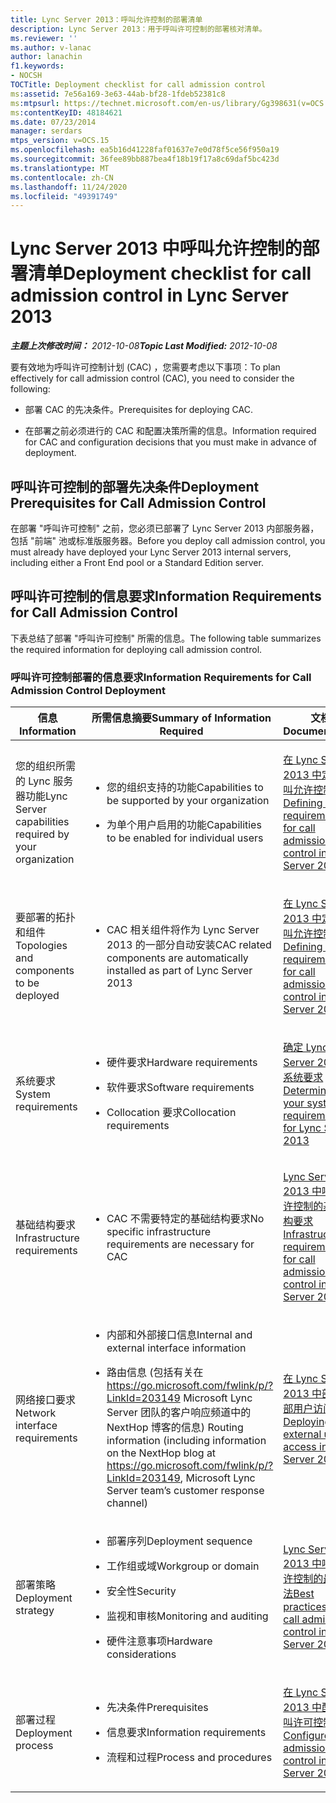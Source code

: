 ```yaml
---
title: Lync Server 2013：呼叫允许控制的部署清单
description: Lync Server 2013：用于呼叫许可控制的部署核对清单。
ms.reviewer: ''
ms.author: v-lanac
author: lanachin
f1.keywords:
- NOCSH
TOCTitle: Deployment checklist for call admission control
ms:assetid: 7e56a169-3e63-44ab-bf28-1fdeb52381c8
ms:mtpsurl: https://technet.microsoft.com/en-us/library/Gg398631(v=OCS.15)
ms:contentKeyID: 48184621
ms.date: 07/23/2014
manager: serdars
mtps_version: v=OCS.15
ms.openlocfilehash: ea5b16d41228faf01637e7e0d78f5ce56f950a19
ms.sourcegitcommit: 36fee89bb887bea4f18b19f17a8c69daf5bc423d
ms.translationtype: MT
ms.contentlocale: zh-CN
ms.lasthandoff: 11/24/2020
ms.locfileid: "49391749"
---
```

# <a name="deployment-checklist-for-call-admission-control-in-lync-server-2013"></a><span data-ttu-id="886c7-103">Lync Server 2013 中呼叫允许控制的部署清单</span><span class="sxs-lookup"><span data-stu-id="886c7-103">Deployment checklist for call admission control in Lync Server 2013</span></span>

<div data-xmlns="http://www.w3.org/1999/xhtml">

<div class="topic" data-xmlns="http://www.w3.org/1999/xhtml" data-msxsl="urn:schemas-microsoft-com:xslt" data-cs="https://msdn.microsoft.com/">

<div data-asp="https://msdn2.microsoft.com/asp">



</div>

<div id="mainSection">

<div id="mainBody"><span data-ttu-id="886c7-104">

<span> </span></span><span class="sxs-lookup"><span data-stu-id="886c7-104">

<span> </span></span></span>

<span data-ttu-id="886c7-105">_**主题上次修改时间：** 2012-10-08_</span><span class="sxs-lookup"><span data-stu-id="886c7-105">_**Topic Last Modified:** 2012-10-08_</span></span>

<span data-ttu-id="886c7-106">要有效地为呼叫许可控制计划 (CAC) ，您需要考虑以下事项：</span><span class="sxs-lookup"><span data-stu-id="886c7-106">To plan effectively for call admission control (CAC), you need to consider the following:</span></span>

  - <span data-ttu-id="886c7-107">部署 CAC 的先决条件。</span><span class="sxs-lookup"><span data-stu-id="886c7-107">Prerequisites for deploying CAC.</span></span>

  - <span data-ttu-id="886c7-108">在部署之前必须进行的 CAC 和配置决策所需的信息。</span><span class="sxs-lookup"><span data-stu-id="886c7-108">Information required for CAC and configuration decisions that you must make in advance of deployment.</span></span>

<div>

## <a name="deployment-prerequisites-for-call-admission-control"></a><span data-ttu-id="886c7-109">呼叫许可控制的部署先决条件</span><span class="sxs-lookup"><span data-stu-id="886c7-109">Deployment Prerequisites for Call Admission Control</span></span>

<span data-ttu-id="886c7-110">在部署 "呼叫许可控制" 之前，您必须已部署了 Lync Server 2013 内部服务器，包括 "前端" 池或标准版服务器。</span><span class="sxs-lookup"><span data-stu-id="886c7-110">Before you deploy call admission control, you must already have deployed your Lync Server 2013 internal servers, including either a Front End pool or a Standard Edition server.</span></span>

</div>

<div>

## <a name="information-requirements-for-call-admission-control"></a><span data-ttu-id="886c7-111">呼叫许可控制的信息要求</span><span class="sxs-lookup"><span data-stu-id="886c7-111">Information Requirements for Call Admission Control</span></span>

<span data-ttu-id="886c7-112">下表总结了部署 "呼叫许可控制" 所需的信息。</span><span class="sxs-lookup"><span data-stu-id="886c7-112">The following table summarizes the required information for deploying call admission control.</span></span>

### <a name="information-requirements-for-call-admission-control-deployment"></a><span data-ttu-id="886c7-113">呼叫许可控制部署的信息要求</span><span class="sxs-lookup"><span data-stu-id="886c7-113">Information Requirements for Call Admission Control Deployment</span></span>

<table>
<colgroup>
<col style="width: 33%" />
<col style="width: 33%" />
<col style="width: 33%" />
</colgroup>
<thead>
<tr class="header">
<th><span data-ttu-id="886c7-114">信息</span><span class="sxs-lookup"><span data-stu-id="886c7-114">Information</span></span></th>
<th><span data-ttu-id="886c7-115">所需信息摘要</span><span class="sxs-lookup"><span data-stu-id="886c7-115">Summary of Information Required</span></span></th>
<th><span data-ttu-id="886c7-116">文档</span><span class="sxs-lookup"><span data-stu-id="886c7-116">Documentation</span></span></th>
</tr>
</thead>
<tbody>
<tr class="odd">
<td><p><span data-ttu-id="886c7-117">您的组织所需的 Lync 服务器功能</span><span class="sxs-lookup"><span data-stu-id="886c7-117">Lync Server capabilities required by your organization</span></span></p></td>
<td><ul>
<li><p><span data-ttu-id="886c7-118">您的组织支持的功能</span><span class="sxs-lookup"><span data-stu-id="886c7-118">Capabilities to be supported by your organization</span></span></p></li>
<li><p><span data-ttu-id="886c7-119">为单个用户启用的功能</span><span class="sxs-lookup"><span data-stu-id="886c7-119">Capabilities to be enabled for individual users</span></span></p></li>
</ul></td>
<td><p><span data-ttu-id="886c7-120"><a href="lync-server-2013-defining-your-requirements-for-call-admission-control.md">在 Lync Server 2013 中定义呼叫允许控制要求</a></span><span class="sxs-lookup"><span data-stu-id="886c7-120"><a href="lync-server-2013-defining-your-requirements-for-call-admission-control.md">Defining your requirements for call admission control in Lync Server 2013</a></span></span></p></td>
</tr>
<tr class="even">
<td><p><span data-ttu-id="886c7-121">要部署的拓扑和组件</span><span class="sxs-lookup"><span data-stu-id="886c7-121">Topologies and components to be deployed</span></span></p></td>
<td><ul>
<li><p><span data-ttu-id="886c7-122">CAC 相关组件将作为 Lync Server 2013 的一部分自动安装</span><span class="sxs-lookup"><span data-stu-id="886c7-122">CAC related components are automatically installed as part of Lync Server 2013</span></span></p></li>
</ul></td>
<td><p><span data-ttu-id="886c7-123"><a href="lync-server-2013-defining-your-requirements-for-call-admission-control.md">在 Lync Server 2013 中定义呼叫允许控制要求</a></span><span class="sxs-lookup"><span data-stu-id="886c7-123"><a href="lync-server-2013-defining-your-requirements-for-call-admission-control.md">Defining your requirements for call admission control in Lync Server 2013</a></span></span></p></td>
</tr>
<tr class="odd">
<td><p><span data-ttu-id="886c7-124">系统要求</span><span class="sxs-lookup"><span data-stu-id="886c7-124">System requirements</span></span></p></td>
<td><ul>
<li><p><span data-ttu-id="886c7-125">硬件要求</span><span class="sxs-lookup"><span data-stu-id="886c7-125">Hardware requirements</span></span></p></li>
<li><p><span data-ttu-id="886c7-126">软件要求</span><span class="sxs-lookup"><span data-stu-id="886c7-126">Software requirements</span></span></p></li>
<li><p><span data-ttu-id="886c7-127">Collocation 要求</span><span class="sxs-lookup"><span data-stu-id="886c7-127">Collocation requirements</span></span></p></li>
</ul></td>
<td><p><span data-ttu-id="886c7-128"><a href="lync-server-2013-determining-your-system-requirements.md">确定 Lync Server 2013 的系统要求</a></span><span class="sxs-lookup"><span data-stu-id="886c7-128"><a href="lync-server-2013-determining-your-system-requirements.md">Determining your system requirements for Lync Server 2013</a></span></span></p></td>
</tr>
<tr class="even">
<td><p><span data-ttu-id="886c7-129">基础结构要求</span><span class="sxs-lookup"><span data-stu-id="886c7-129">Infrastructure requirements</span></span></p></td>
<td><ul>
<li><p><span data-ttu-id="886c7-130">CAC 不需要特定的基础结构要求</span><span class="sxs-lookup"><span data-stu-id="886c7-130">No specific infrastructure requirements are necessary for CAC</span></span></p></li>
</ul></td>
<td><p><span data-ttu-id="886c7-131"><a href="lync-server-2013-infrastructure-requirements-for-call-admission-control.md">Lync Server 2013 中呼叫允许控制的基础结构要求</a></span><span class="sxs-lookup"><span data-stu-id="886c7-131"><a href="lync-server-2013-infrastructure-requirements-for-call-admission-control.md">Infrastructure requirements for call admission control in Lync Server 2013</a></span></span></p></td>
</tr>
<tr class="odd">
<td><p><span data-ttu-id="886c7-132">网络接口要求</span><span class="sxs-lookup"><span data-stu-id="886c7-132">Network interface requirements</span></span></p></td>
<td><ul>
<li><p><span data-ttu-id="886c7-133">内部和外部接口信息</span><span class="sxs-lookup"><span data-stu-id="886c7-133">Internal and external interface information</span></span></p></li>
<li><p><span data-ttu-id="886c7-134">路由信息 (包括有关在 <a href="https://go.microsoft.com/fwlink/p/?linkid=203149">https://go.microsoft.com/fwlink/p/?LinkId=203149</a> Microsoft Lync Server 团队的客户响应频道中的 NextHop 博客的信息) </span><span class="sxs-lookup"><span data-stu-id="886c7-134">Routing information (including information on the NextHop blog at <a href="https://go.microsoft.com/fwlink/p/?linkid=203149">https://go.microsoft.com/fwlink/p/?LinkId=203149</a>, Microsoft Lync Server team’s customer response channel)</span></span></p></li>
</ul></td>
<td><p><span data-ttu-id="886c7-135"><a href="lync-server-2013-deploying-external-user-access.md">在 Lync Server 2013 中部署外部用户访问</a></span><span class="sxs-lookup"><span data-stu-id="886c7-135"><a href="lync-server-2013-deploying-external-user-access.md">Deploying external user access in Lync Server 2013</a></span></span></p></td>
</tr>
<tr class="even">
<td><p><span data-ttu-id="886c7-136">部署策略</span><span class="sxs-lookup"><span data-stu-id="886c7-136">Deployment strategy</span></span></p></td>
<td><ul>
<li><p><span data-ttu-id="886c7-137">部署序列</span><span class="sxs-lookup"><span data-stu-id="886c7-137">Deployment sequence</span></span></p></li>
<li><p><span data-ttu-id="886c7-138">工作组或域</span><span class="sxs-lookup"><span data-stu-id="886c7-138">Workgroup or domain</span></span></p></li>
<li><p><span data-ttu-id="886c7-139">安全性</span><span class="sxs-lookup"><span data-stu-id="886c7-139">Security</span></span></p></li>
<li><p><span data-ttu-id="886c7-140">监视和审核</span><span class="sxs-lookup"><span data-stu-id="886c7-140">Monitoring and auditing</span></span></p></li>
<li><p><span data-ttu-id="886c7-141">硬件注意事项</span><span class="sxs-lookup"><span data-stu-id="886c7-141">Hardware considerations</span></span></p></li>
</ul></td>
<td><p><span data-ttu-id="886c7-142"><a href="lync-server-2013-best-practices-for-call-admission-control.md">Lync Server 2013 中呼叫允许控制的最佳做法</a></span><span class="sxs-lookup"><span data-stu-id="886c7-142"><a href="lync-server-2013-best-practices-for-call-admission-control.md">Best practices for call admission control in Lync Server 2013</a></span></span></p></td>
</tr>
<tr class="odd">
<td><p><span data-ttu-id="886c7-143">部署过程</span><span class="sxs-lookup"><span data-stu-id="886c7-143">Deployment process</span></span></p></td>
<td><ul>
<li><p><span data-ttu-id="886c7-144">先决条件</span><span class="sxs-lookup"><span data-stu-id="886c7-144">Prerequisites</span></span></p></li>
<li><p><span data-ttu-id="886c7-145">信息要求</span><span class="sxs-lookup"><span data-stu-id="886c7-145">Information requirements</span></span></p></li>
<li><p><span data-ttu-id="886c7-146">流程和过程</span><span class="sxs-lookup"><span data-stu-id="886c7-146">Process and procedures</span></span></p></li>
</ul></td>
<td><p><span data-ttu-id="886c7-147"><a href="lync-server-2013-configure-call-admission-control.md">在 Lync Server 2013 中配置呼叫许可控制</a></span><span class="sxs-lookup"><span data-stu-id="886c7-147"><a href="lync-server-2013-configure-call-admission-control.md">Configure call admission control in Lync Server 2013</a></span></span></p></td>
</tr>
</tbody>
</table><span data-ttu-id="886c7-148">


</div>

</div>

<span> </span>

</div>

</div>

</span><span class="sxs-lookup"><span data-stu-id="886c7-148">


</div>

</div>

<span> </span>

</div>

</div>

</span></span></div>

